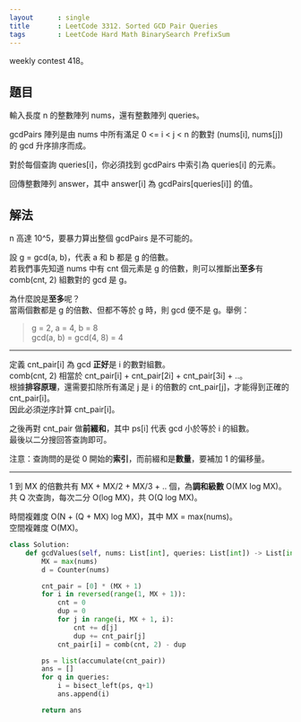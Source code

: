 ```yaml
---
layout      : single
title       : LeetCode 3312. Sorted GCD Pair Queries
tags        : LeetCode Hard Math BinarySearch PrefixSum
---
```

weekly contest 418。  

## 題目

輸入長度 n 的整數陣列 nums，還有整數陣列 queries。  

gcdPairs 陣列是由 nums 中所有滿足 0 <= i < j < n 的數對 (nums[i], nums[j]) 的 gcd 升序排序而成。  

對於每個查詢 queries[i]，你必須找到 gcdPairs 中索引為 queries[i] 的元素。  

回傳整數陣列 answer，其中 answer[i] 為 gcdPairs[queries[i]] 的值。  

## 解法

n 高達 10^5，要暴力算出整個 gcdPairs 是不可能的。  

設 g = gcd(a, b)，代表 a 和 b 都是 g 的倍數。  
若我們事先知道 nums 中有 cnt 個元素是 g 的倍數，則可以推斷出**至多**有 comb(cnt, 2) 組數對的 gcd 是 g。  

為什麼說是**至多**呢？  
當兩個數都是 g 的倍數、但都不等於 g 時，則 gcd 便不是 g。舉例：  
> g = 2, a = 4, b = 8  
> gcd(a, b) = gcd(4, 8) = 4  

---

定義 cnt_pair[i] 為 gcd **正好**是 i 的數對組數。  
comb(cnt, 2) 相當於 cnt_pair[i] + cnt_pair[2i] + cnt_pair[3i] + ..。  
根據**排容原理**，還需要扣除所有滿足 j 是 i 的倍數的 cnt_pair[j]，才能得到正確的 cnt_pair[i]。  
因此必須逆序計算 cnt_pair[i]。  

之後再對 cnt_pair 做**前綴和**，其中 ps[i] 代表 gcd 小於等於 i 的組數。  
最後以二分搜回答查詢即可。  

注意：查詢問的是從 0 開始的**索引**，而前綴和是**數量**，要補加 1 的偏移量。  

---

1 到 MX 的倍數共有 MX + MX/2 + MX/3 + .. 個，為**調和級數** O(MX log MX)。  
共 Q 次查詢，每次二分 O(log MX)，共 O(Q log MX)。  

時間複雜度 O(N + (Q + MX) log MX)，其中 MX = max(nums)。  
空間複雜度 O(MX)。  

```python
class Solution:
    def gcdValues(self, nums: List[int], queries: List[int]) -> List[int]:
        MX = max(nums)
        d = Counter(nums)

        cnt_pair = [0] * (MX + 1)
        for i in reversed(range(1, MX + 1)):
            cnt = 0
            dup = 0
            for j in range(i, MX + 1, i):
                cnt += d[j]
                dup += cnt_pair[j]
            cnt_pair[i] = comb(cnt, 2) - dup

        ps = list(accumulate(cnt_pair))
        ans = []
        for q in queries:
            i = bisect_left(ps, q+1)
            ans.append(i)

        return ans
```
